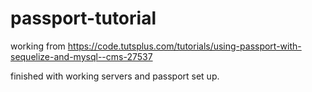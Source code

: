 # passport-tutorial

working from https://code.tutsplus.com/tutorials/using-passport-with-sequelize-and-mysql--cms-27537

finished with working servers and passport set up.  